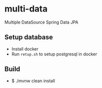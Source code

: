# multi-data
Multiple DataSource Spring Data JPA

## Setup database
* Install docker
* Run `retup.sh` to setup postgresql in docker

## Build
* $ ./mvnw clean install